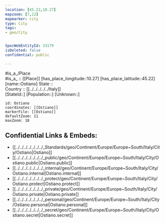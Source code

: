 ```yaml
---
location: [45.22,10.27] 
mapzoom: [7,12] 
mapmarker: city 
type: City
tags:
- geo/City


SpocWebEntityId: 33179
isDeleted: false
confidential: public

---
```

#is_a_/Place  
#is_a_ :: [[Place]] 
[has_place_longitude::10.27] 
[has_place_latitude::45.22] 
[name::Ostiano] 
State ::  
Country :: [[../../../../../Italy]]  
[StateId::] 
[Population::] 
[Unknown::] 


```leaflet
id: Ostiano
coordinates: [[Ostiano]] 
markerFile: [[Ostiano]] 
defaultZoom: 11 
maxZoom: 18
```


## Confidential Links & Embeds: 
- [[../../../../../../../_Standards/geo/Continent/Europe/Europe~South/Italy/City/Ostiano|Ostiano]] 
- [[../../../../../../../_public/geo/Continent/Europe/Europe~South/Italy/City/Ostiano.public|Ostiano.public]] 
- [[../../../../../../../_internal/geo/Continent/Europe/Europe~South/Italy/City/Ostiano.internal|Ostiano.internal]] 
- [[../../../../../../../_protect/geo/Continent/Europe/Europe~South/Italy/City/Ostiano.protect|Ostiano.protect]] 
- [[../../../../../../../_private/geo/Continent/Europe/Europe~South/Italy/City/Ostiano.private|Ostiano.private]] 
- [[../../../../../../../_personal/geo/Continent/Europe/Europe~South/Italy/City/Ostiano.personal|Ostiano.personal]] 
- [[../../../../../../../_secret/geo/Continent/Europe/Europe~South/Italy/City/Ostiano.secret|Ostiano.secret]] 
